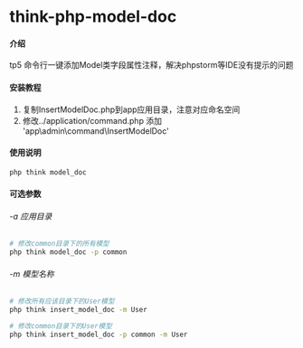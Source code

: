 # think-php-model-doc

#### 介绍
tp5 命令行一键添加Model类字段属性注释，解决phpstorm等IDE没有提示的问题


#### 安装教程

1.  复制InsertModelDoc.php到app应用目录，注意对应命名空间
2.  修改../application/command.php  添加 'app\admin\command\InsertModelDoc'

#### 使用说明

~~~bash
php think model_doc
~~~

#### 可选参数
###### -a 应用目录
~~~bash
# 修改common目录下的所有模型 
php think model_doc -p common 
~~~

###### -m 模型名称
~~~bash
# 修改所有应该目录下的User模型 
php think insert_model_doc -m User 

# 修改common目录下的User模型 
php think insert_model_doc -p common -m User
~~~
